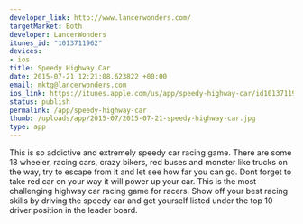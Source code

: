 ```yaml
--- 
developer_link: http://www.lancerwonders.com/
targetMarket: Both
developer: LancerWonders
itunes_id: "1013711962"
devices: 
- ios
title: Speedy Highway Car
date: 2015-07-21 12:21:08.623822 +00:00
email: mktg@lancerwonders.com
ios_link: https://itunes.apple.com/us/app/speedy-highway-car/id1013711962?mt=8
status: publish
permalink: /app/speedy-highway-car
thumb: /uploads/app/2015-07/2015-07-21-speedy-highway-car.jpg
type: app
---
```


This is so addictive and extremely speedy car racing game. There are some 18 wheeler, racing cars, crazy bikers, red buses and monster like trucks on the way, try to escape from it and let see how far you can go. Dont forget to take red car on your way it will power up your car.
This is the most challenging highway car racing game for racers.
Show off your best racing skills by driving the speedy car and get yourself listed under the top 10 driver position in the leader board.
